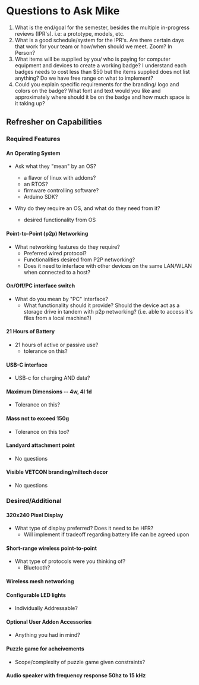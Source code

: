 # Questions to Ask Mike

1. What is the end/goal for the semester, besides the multiple in-progress reviews (IPR's). i.e: a prototype, models, etc.
2. What is a good schedule/system for the IPR's. Are there certain days that work for your team or how/when should we meet. Zoom? In Person?
3. What items will be supplied by you/ who is paying for computer equipment and devices to create a working badge? I understand each badges needs to cost less than $50 but the items supplied does not list anything? Do we have free range on what to implement?
4. Could you explain specific requirements for the branding/ logo and colors on the badge? What font and text would you like and approximately where should it be on the badge and how much space is it taking up?

## Refresher on Capabilities

### Required Features

#### An Operating System
* Ask what they "mean" by an OS?
	* a flavor of linux with addons? 
	* an RTOS?
	* firmware controlling software? 
	* Arduino SDK?

* Why do they require an OS, and what do they need from it?
	* desired functionality from OS

#### Point-to-Point (p2p) Networking
* What networking features do they require?
	* Preferred wired protocol?
	* Functionalities desired from P2P networking?
	* Does it need to interface with other devices on the same LAN/WLAN when connected to a host?

#### On/Off/PC interface switch
* What do you mean by "PC" interface?
	* What functionality should it provide? Should the device act as a storage drive in tandem with p2p networking? (i.e. able to access it's files from a local machine?)

#### 21 Hours of Battery
* 21 hours of active or passive use?
	* tolerance on this?

#### USB-C interface
* USB-c for charging AND data?

#### Maximum Dimensions -- 4w, 4l 1d
* Tolerance on this?
#### Mass not to exceed 150g
* Tolerance on this too?
#### Landyard attachment point
* No questions
#### Visible VETCON branding/miltech decor
* No questions

### Desired/Additional

#### 320x240 Pixel Display
* What type of display preferred? Does it need to be HFR?
	* Will implement if tradeoff regarding battery life can be agreed upon
#### Short-range wireless point-to-point
* What type of protocols were you thinking of?
	* Bluetooth?
#### Wireless mesh networking

#### Configurable LED lights
* Individually Addressable?
#### Optional User Addon Accessories
* Anything you had in mind?
#### Puzzle game for acheivements
* Scope/complexity of puzzle game given constraints?
#### Audio speaker with frequency response 50hz to 15 kHz

